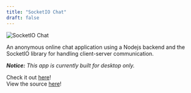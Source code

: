 ```yaml
---
title: "SocketIO Chat"
draft: false
---
```


![SocketIO Chat](/images/chat.png)

An anonymous online chat application using a Nodejs backend
and the SocketIO library for handling client-server communication.

_**Notice:** This app is currently built for desktop only._

Check it out [here](https://chat.jeffmadethiswebsite.com)!  
View the source [here](https://github.com/JeffHasAGithub/node-chat)!

